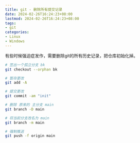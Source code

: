 ```yaml
---
title: git - 删除所有提交记录
date: 2024-02-26T16:24:23+08:00
lastmod: 2024-02-26T16:24:23+08:00
tags:
- git
categories:
- Linux
- Windows
---
```


有些时候强迫症发作，需要删除git的所有历史记录，把仓库初始化掉。

```bash
# 签出一个孤立分支 bk
git checkout --orphan bk

# 暂存更改
git add -A

# 提交更改
git commit -am "init"

# 删除 原来的 主分支 main
git branch -D main

# 将当前分支改名为 main
git branch -m main

# 强制推送
git push -f origin main
```